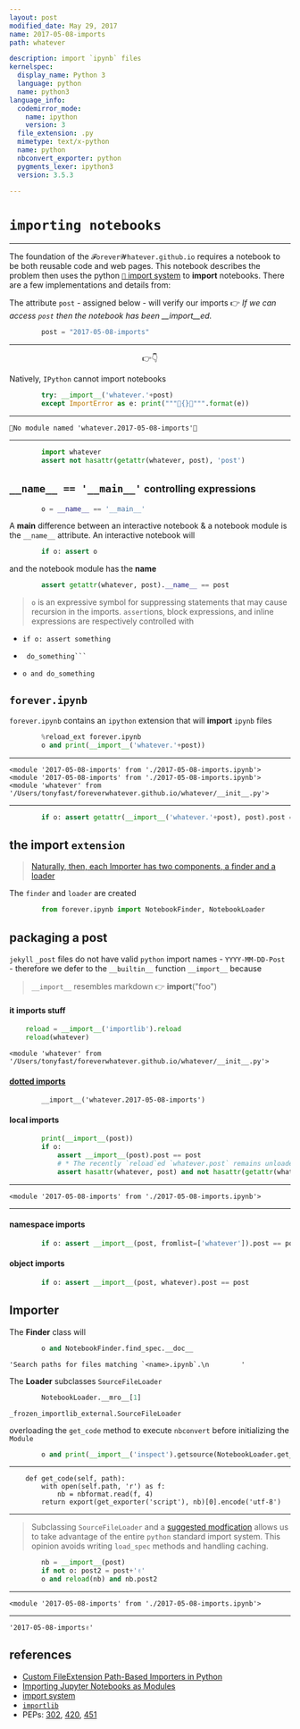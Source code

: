 ```yaml
---
layout: post
modified_date: May 29, 2017
name: 2017-05-08-imports
path: whatever

description: import `ipynb` files
kernelspec:
  display_name: Python 3
  language: python
  name: python3
language_info:
  codemirror_mode:
    name: ipython
    version: 3
  file_extension: .py
  mimetype: text/x-python
  name: python
  nbconvert_exporter: python
  pygments_lexer: ipython3
  version: 3.5.3

---
```



# `importing notebooks`

---

The foundation of the `𝓕orever𝓦hatever.github.io` requires a notebook to be both reusable code and web pages.  This notebook describes the problem then uses the python [`🐍` import system](https://docs.python.org/3/reference/import.html) to __import__ notebooks.  There are a few implementations and details from:

The attribute `post` - assigned below - will verify our imports 👉 *If we can access `post` then the notebook has been __import__ed.*


```python
        post = "2017-05-08-imports"
```



---

<center class='h3'>👉👇</center>

Natively, `IPython` cannot import notebooks


```python
        try: __import__('whatever.'+post)
        except ImportError as e: print("""🚫{}🚫""".format(e))
```

---
    🚫No module named 'whatever.2017-05-08-imports'🚫

---


```python
        import whatever
        assert not hasattr(getattr(whatever, post), 'post')
```

## `__name__ == '__main__'` <small>controlling expressions</small>


```python
        o = __name__ == '__main__'
```

A __main__ difference between an interactive notebook & a notebook module is the `__name__` attribute.  An interactive notebook will


```python
        if o: assert o
```

and the notebook module has the __name__


```python
        assert getattr(whatever, post).__name__ == post
```

> `o` is an expressive symbol for suppressing statements that may cause recursion in the imports.  `assert`ions, block expressions, and inline expressions are respectively controlled with

> 
 * `if o: assert something`
 * ```if o: 
    do_something```
 * `o and do_something`

## `forever.ipynb`

`forever.ipynb` contains an `ipython` extension that will __import__ `ipynb` files


```python
        %reload_ext forever.ipynb
        o and print(__import__('whatever.'+post))        
```

---
    <module '2017-05-08-imports' from './2017-05-08-imports.ipynb'>
    <module '2017-05-08-imports' from './2017-05-08-imports.ipynb'>
    <module 'whatever' from '/Users/tonyfast/foreverwhatever.github.io/whatever/__init__.py'>

---


```python
        if o: assert getattr(__import__('whatever.'+post), post).post == post
```

## the import `extension`

> [Naturally, then, each Importer has two components, a finder and a loader](http://brandonio21.com/2016/10/custom-fileextension-path-based-importers-in-python/)

The `finder` and `loader` are created


```python
        from forever.ipynb import NotebookFinder, NotebookLoader
```

## packaging a post

`jekyll` `_post` files do not have valid `python` import names - `YYYY-MM-DD-Post` - therefore we defer to the `__builtin__` function `__import__` because

> `__import__` resembles markdown 👉  __import__("foo")

#### it __imports__ stuff 
        


```python
    reload = __import__('importlib').reload
    reload(whatever)
```




    <module 'whatever' from '/Users/tonyfast/foreverwhatever.github.io/whatever/__init__.py'>



#### [dotted imports](#forever.notebook)
    
            __import__('whatever.2017-05-08-imports')
            
#### local imports


```python
        print(__import__(post))
        if o: 
            assert __import__(post).post == post
            # * The recently `reload`ed `whatever.post` remains unloaded
            assert hasattr(whatever, post) and not hasattr(getattr(whatever, post), 'post')
```

---
    <module '2017-05-08-imports' from './2017-05-08-imports.ipynb'>

---

#### namespace imports


```python
        if o: assert __import__(post, fromlist=['whatever']).post == post
```

#### object imports


```python
        if o: assert __import__(post, whatever).post == post
```

## Importer

The __Finder__ class will


```python
        o and NotebookFinder.find_spec.__doc__
```




    'Search paths for files matching `<name>.ipynb`.\n        '



The __Loader__ subclasses `SourceFileLoader`


```python
        NotebookLoader.__mro__[1]
```




    _frozen_importlib_external.SourceFileLoader



overloading the `get_code` method to execute `nbconvert` before initializing the `Module`


```python
        o and print(__import__('inspect').getsource(NotebookLoader.get_code))
```

---
        def get_code(self, path):
            with open(self.path, 'r') as f:
                nb = nbformat.read(f, 4)
            return export(get_exporter('script'), nb)[0].encode('utf-8')
    

---

> Subclassing `SourceFileLoader` and a [suggested modfication](https://docs.python.org/3/library/importlib.html#importlib.abc.InspectLoader.get_code) allows us to take advantage of the entire `python` standard import system.  This opinion avoids writing `load_spec` methods and handling caching.


```python
        nb = __import__(post)
        if not o: post2 = post+'✌️'
        o and reload(nb) and nb.post2
```

---
    <module '2017-05-08-imports' from './2017-05-08-imports.ipynb'>

---




    '2017-05-08-imports✌️'



## references

* [Custom FileExtension Path-Based Importers in Python](http://brandonio21.com/2016/10/custom-fileextension-path-based-importers-in-python/)
* [Importing Jupyter Notebooks as Modules](http://jupyter-notebook.readthedocs.io/en/latest/examples/Notebook/Importing%20Notebooks.html)
* [import system](https://docs.python.org/3/reference/import.html)
* [`importlib`](https://docs.python.org/3/library/importlib.html)
* PEPs: [302](https://www.python.org/dev/peps/pep-0302/), [420](https://www.python.org/dev/peps/pep-0420/), [451](https://www.python.org/dev/peps/pep-0451/)


